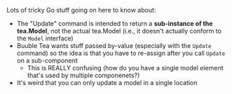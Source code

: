 Lots of tricky Go stuff going on here to know about:
- The "Update" command is intended to return a **sub-instance of the tea.Model**, not the actual tea.Model (i.e., it doesn't actually conform to the `Model` interface)
- Buuble Tea wants stuff passed by-value (especially with the `Update` command) so the idea is that you have to re-assign after you call `Update` on a sub-component
    - This is REALLY confusing (how do you have a single model element that's used by multiple componenets?)
- It's weird that you can only update a model in a single location
